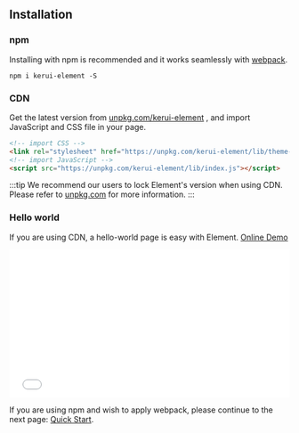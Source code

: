 ## Installation

### npm

Installing with npm is recommended and it works seamlessly with [webpack](https://webpack.js.org/).

```shell
npm i kerui-element -S
```

### CDN

Get the latest version from [unpkg.com/kerui-element](https://unpkg.com/kerui-element/) , and import JavaScript and CSS file in your page.

```html
<!-- import CSS -->
<link rel="stylesheet" href="https://unpkg.com/kerui-element/lib/theme-chalk/index.css">
<!-- import JavaScript -->
<script src="https://unpkg.com/kerui-element/lib/index.js"></script>
```

:::tip
We recommend our users to lock Element's version when using CDN. Please refer to [unpkg.com](https://unpkg.com) for more information.
:::

### Hello world

If you are using CDN, a hello-world page is easy with Element. [Online Demo](https://codepen.io/bofeng/pen/poaEmJY)

<iframe height="265" style="width: 100%;" scrolling="no" title="Element demo" src="//codepen.io/bofeng/embed/poaEmJY/?height=265&theme-id=light&default-tab=html" frameborder="no" allowtransparency="true" allowfullscreen="true">
  See the Pen <a href='https://codepen.io/bofeng/pen/poaEmJY/'>Element demo</a> by hetech
  (<a href='https://codepen.io/bofeng'>@bofeng</a>) on <a href='https://codepen.io'>CodePen</a>.
</iframe>

If you are using npm and wish to apply webpack, please continue to the next page: [Quick Start](/#/en-US/component/quickstart).
